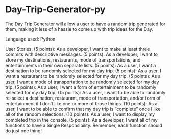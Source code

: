 # Day-Trip-Generator-py
The Day Trip Generator will allow a user to have a random trip generated for them, making it less of a hassle to come up with trip ideas for the Day.

Language used: Python 

User Stories:
(5 points): As a developer, I want to make at least three commits with descriptive messages. 
(5 points): As a developer, I want to store my destinations, restaurants, mode of transportations, and entertainments in their own separate lists. 
(5 points): As a user, I want a destination to be randomly selected for my day trip. 
(5 points): As a user, I want a restaurant to be randomly selected for my day trip. 
(5 points): As a user, I want a mode of transportation to be randomly selected for my day trip. 
(5 points): As a user, I want a form of entertainment to be randomly selected for my day trip. 
(15 points): As a user, I want to be able to randomly re-select a destination, restaurant, mode of transportation, and/or form of entertainment if I don’t like one or more of those things. 
(10 points): As a user, I want to be able to confirm that my day trip is “complete” once I like all of the random selections. 
(10 points): As a user, I want to display my completed trip in the console. 
(5 points): As a developer, I want all of my functions to have a Single Responsibility. Remember, each function should do just one thing!
